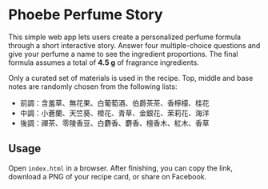 # Phoebe Perfume Story

This simple web app lets users create a personalized perfume formula through a short interactive story. Answer four multiple-choice questions and give your perfume a name to see the ingredient proportions. The final formula assumes a total of **4.5 g** of fragrance ingredients.

Only a curated set of materials is used in the recipe. Top, middle and base notes are randomly chosen from the following lists:

- 前調：含羞草、無花果、白葡萄酒、伯爵茶茶、香檸檬、桂花
- 中調：小蒼蘭、天竺葵、橙花、青草、金銀花、茉莉花、海洋
- 後調：禪茶、零陵香豆、白麝香、麝香、檀香木、紅木、香草

## Usage
Open `index.html` in a browser. After finishing, you can copy the link, download a PNG of your recipe card, or share on Facebook.
